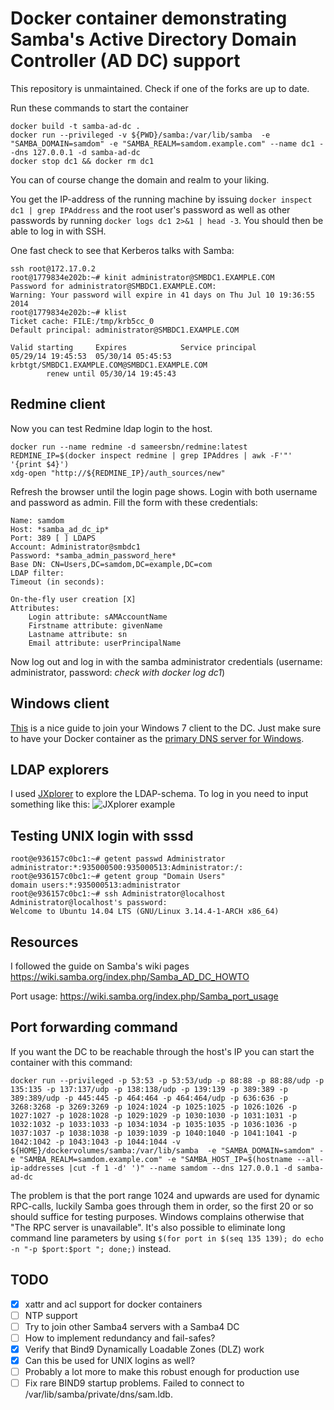 # Docker container demonstrating Samba's Active Directory Domain Controller (AD DC) support

This repository is unmaintained. Check if one of the forks are up to date.

Run these commands to start the container
```
docker build -t samba-ad-dc .
docker run --privileged -v ${PWD}/samba:/var/lib/samba  -e "SAMBA_DOMAIN=samdom" -e "SAMBA_REALM=samdom.example.com" --name dc1 --dns 127.0.0.1 -d samba-ad-dc
docker stop dc1 && docker rm dc1
```
You can of course change the domain and realm to your liking.

You get the IP-address of the running machine by issuing `docker inspect dc1 | grep IPAddress` and the root user's
password as well as other passwords by running `docker logs dc1 2>&1 | head -3`. You should then be able to log in with SSH.

One fast check to see that Kerberos talks with Samba:
```
ssh root@172.17.0.2
root@1779834e202b:~# kinit administrator@SMBDC1.EXAMPLE.COM
Password for administrator@SMBDC1.EXAMPLE.COM:
Warning: Your password will expire in 41 days on Thu Jul 10 19:36:55 2014
root@1779834e202b:~# klist
Ticket cache: FILE:/tmp/krb5cc_0
Default principal: administrator@SMBDC1.EXAMPLE.COM

Valid starting     Expires            Service principal
05/29/14 19:45:53  05/30/14 05:45:53  krbtgt/SMBDC1.EXAMPLE.COM@SMBDC1.EXAMPLE.COM
        renew until 05/30/14 19:45:43

```

## Redmine client

Now you can test Redmine ldap login to the host.
```
docker run --name redmine -d sameersbn/redmine:latest
REDMINE_IP=$(docker inspect redmine | grep IPAddres | awk -F'"' '{print $4}')
xdg-open "http://${REDMINE_IP}/auth_sources/new"
```

Refresh the browser until the login page shows. Login with both username and password as admin. Fill the form with these credentials:

```
Name: samdom
Host: *samba_ad_dc_ip*
Port: 389 [ ] LDAPS
Account: Administrator@smbdc1
Password: *samba_admin_password_here*
Base DN: CN=Users,DC=samdom,DC=example,DC=com
LDAP filter:
Timeout (in seconds):

On-the-fly user creation [X]
Attributes:
    Login attribute: sAMAccountName
    Firstname attribute: givenName
    Lastname attribute: sn
    Email attribute: userPrincipalName
```

Now log out and log in with the samba administrator credentials (username: administrator, password: *check with docker log dc1*)

## Windows client

[This](http://vimeo.com/11527979#t=3m15s) is a nice guide to join your Windows 7 client to the DC. Just make sure to have your Docker container as the
[primary DNS server for Windows](http://www.opennicproject.org/configure-your-dns/how-to-change-dns-servers-in-windows-7/).

## LDAP explorers

I used [JXplorer](http://jxplorer.org/) to explore the LDAP-schema. To log in you need to input something like this:
![JXplorer example](http://i.imgur.com/LniIp22.png)

## Testing UNIX login with sssd

```
root@e936157c0bc1:~# getent passwd Administrator
administrator:*:935000500:935000513:Administrator:/:
root@e936157c0bc1:~# getent group "Domain Users"
domain users:*:935000513:administrator
root@e936157c0bc1:~# ssh Administrator@localhost
Administrator@localhost's password:
Welcome to Ubuntu 14.04 LTS (GNU/Linux 3.14.4-1-ARCH x86_64)
```

## Resources
I followed the guide on Samba's wiki pages https://wiki.samba.org/index.php/Samba_AD_DC_HOWTO

Port usage: https://wiki.samba.org/index.php/Samba_port_usage

## Port forwarding command
If you want the DC to be reachable through the host's IP you can start the container with this command:
```
docker run --privileged -p 53:53 -p 53:53/udp -p 88:88 -p 88:88/udp -p 135:135 -p 137:137/udp -p 138:138/udp -p 139:139 -p 389:389 -p 389:389/udp -p 445:445 -p 464:464 -p 464:464/udp -p 636:636 -p 3268:3268 -p 3269:3269 -p 1024:1024 -p 1025:1025 -p 1026:1026 -p 1027:1027 -p 1028:1028 -p 1029:1029 -p 1030:1030 -p 1031:1031 -p 1032:1032 -p 1033:1033 -p 1034:1034 -p 1035:1035 -p 1036:1036 -p 1037:1037 -p 1038:1038 -p 1039:1039 -p 1040:1040 -p 1041:1041 -p 1042:1042 -p 1043:1043 -p 1044:1044 -v ${HOME}/dockervolumes/samba:/var/lib/samba  -e "SAMBA_DOMAIN=samdom" -e "SAMBA_REALM=samdom.example.com" -e "SAMBA_HOST_IP=$(hostname --all-ip-addresses |cut -f 1 -d' ')" --name samdom --dns 127.0.0.1 -d samba-ad-dc
```

The problem is that the port range 1024 and upwards are used for dynamic RPC-calls, luckily Samba goes through them in
order, so the first 20 or so should suffice for testing purposes. Windows complains otherwise that "The RPC server is
unavailable". It's also possible to eliminate long command line parameters by using `$(for port in $(seq 135 139); do
echo -n "-p $port:$port "; done;)` instead.

## TODO

* [X] xattr and acl support for docker containers
* [ ] NTP support
* [ ] Try to join other Samba4 servers with a Samba4 DC
* [ ] How to implement redundancy and fail-safes?
* [X] Verify that Bind9 Dynamically Loadable Zones (DLZ) work
* [X] Can this be used for UNIX logins as well?
* [ ] Probably a lot more to make this robust enough for production use
* [ ] Fix rare BIND9 startup problems. Failed to connect to /var/lib/samba/private/dns/sam.ldb.
